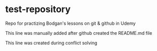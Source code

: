 # test-repository
Repo for practizing Bodgan's lessons on git &amp; github in Udemy

This line was manually added after github created the README.md file

This line was created during conflict solving